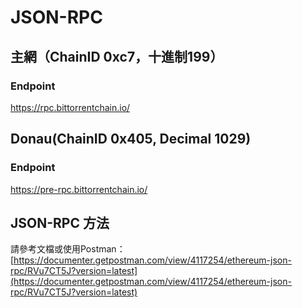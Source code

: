 # JSON-RPC

## 主網（ChainID 0xc7，十進制199）

### Endpoint

https://rpc.bittorrentchain.io/

## Donau(ChainID 0x405, Decimal 1029)

### Endpoint

https://pre-rpc.bittorrentchain.io/

## JSON-RPC 方法

請參考文檔或使用Postman：[https://documenter.getpostman.com/view/4117254/ethereum-json-rpc/RVu7CT5J?version=latest](https://documenter.getpostman.com/view/4117254/ethereum-json-rpc/RVu7CT5J?version=latest)